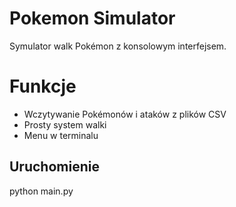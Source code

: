 # Pokemon Simulator
Symulator walk Pokémon z konsolowym interfejsem.

# Funkcje
- Wczytywanie Pokémonów i ataków z plików CSV
- Prosty system walki
- Menu w terminalu

## Uruchomienie
python main.py